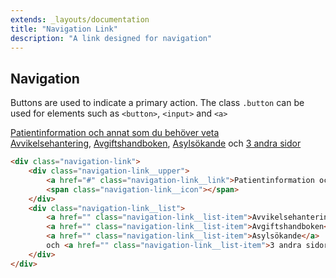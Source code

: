 ```yaml
---
extends: _layouts/documentation
title: "Navigation Link"
description: "A link designed for navigation"
---
```


## Navigation

Buttons are used to indicate a primary action. The class `.button` can be used for elements such as `<button>`, `<input>` and `<a>`

<div class="bg-grey-lightest p-6 rounded my-2">
	<div class="navigation-link">
		<div class="navigation-link__upper">
			<a href="#" class="navigation-link__link">Patientinformation och annat som du behöver veta</a>
			<span class="navigation-link__icon"></span>
		</div>
		<div class="navigation-link__list">
			<a href="" class="navigation-link__list-item">Avvikelsehantering</a>, 
			<a href="" class="navigation-link__list-item">Avgiftshandboken</a>, 
			<a href="" class="navigation-link__list-item">Asylsökande</a> 
			och <a href="" class="navigation-link__list-item">3 andra sidor</a>
		</div>
	</div>
	
</div>

```html
<div class="navigation-link">
	<div class="navigation-link__upper">
		<a href="#" class="navigation-link__link">Patientinformation och annat som du behöver veta</a>
		<span class="navigation-link__icon"></span>
	</div>
	<div class="navigation-link__list">
		<a href="" class="navigation-link__list-item">Avvikelsehantering</a>, 
		<a href="" class="navigation-link__list-item">Avgiftshandboken</a>, 
		<a href="" class="navigation-link__list-item">Asylsökande</a> 
		och <a href="" class="navigation-link__list-item">3 andra sidor</a>
	</div>
</div>
```